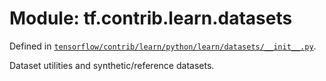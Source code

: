 <div itemscope itemtype="http://developers.google.com/ReferenceObject">
<meta itemprop="name" content="tf.contrib.learn.datasets" />
</div>

# Module: tf.contrib.learn.datasets



Defined in [`tensorflow/contrib/learn/python/learn/datasets/__init__.py`](https://www.tensorflow.org/code/tensorflow/contrib/learn/python/learn/datasets/__init__.py).

Dataset utilities and synthetic/reference datasets.

